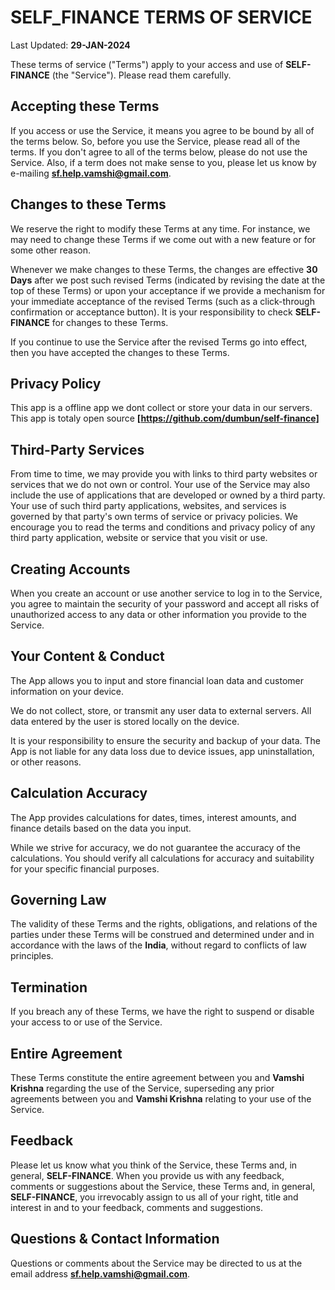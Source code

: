# **SELF_FINANCE** TERMS OF SERVICE

Last Updated: **29-JAN-2024**

These terms of service ("Terms") apply to your access and use of **SELF-FINANCE** (the "Service"). Please read them carefully.

## Accepting these Terms

If you access or use the Service, it means you agree to be bound by all of the terms below. So, before you use the Service, please read all of the terms. If you don't agree to all of the terms below, please do not use the Service. Also, if a term does not make sense to you, please let us know by e-mailing **sf.help.vamshi@gmail.com**.

## Changes to these Terms

We reserve the right to modify these Terms at any time. For instance, we may need to change these Terms if we come out with a new feature or for some other reason.

Whenever we make changes to these Terms, the changes are effective **30 Days** after we post such revised Terms (indicated by revising the date at the top of these Terms) or upon your acceptance if we provide a mechanism for your immediate acceptance of the revised Terms (such as a click-through confirmation or acceptance button). It is your responsibility to check **SELF-FINANCE** for changes to these Terms.

If you continue to use the Service after the revised Terms go into effect, then you have accepted the changes to these Terms.

## Privacy Policy

This app is a offline app we dont collect or store your data in our servers. This app is totaly open source **[https://github.com/dumbun/self-finance]**

## Third-Party Services

From time to time, we may provide you with links to third party websites or services that we do not own or control. Your use of the Service may also include the use of applications that are developed or owned by a third party. Your use of such third party applications, websites, and services is governed by that party's own terms of service or privacy policies. We encourage you to read the terms and conditions and privacy policy of any third party application, website or service that you visit or use.

## Creating Accounts

When you create an account or use another service to log in to the Service, you agree to maintain the security of your password and accept all risks of unauthorized access to any data or other information you provide to the Service.

## Your Content & Conduct

The App allows you to input and store financial loan data and customer information on your device.

We do not collect, store, or transmit any user data to external servers. All data entered by the user is stored locally on the device.

It is your responsibility to ensure the security and backup of your data. The App is not liable for any data loss due to device issues, app uninstallation, or other reasons.

## Calculation Accuracy

The App provides calculations for dates, times, interest amounts, and finance details based on the data you input.

While we strive for accuracy, we do not guarantee the accuracy of the calculations. You should verify all calculations for accuracy and suitability for your specific financial purposes.

## Governing Law

The validity of these Terms and the rights, obligations, and relations of the parties under these Terms will be construed and determined under and in accordance with the laws of the **India**, without regard to conflicts of law principles.

## Termination

If you breach any of these Terms, we have the right to suspend or disable your access to or use of the Service.

## Entire Agreement

These Terms constitute the entire agreement between you and **Vamshi Krishna** regarding the use of the Service, superseding any prior agreements between you and **Vamshi Krishna** relating to your use of the Service.

## Feedback

Please let us know what you think of the Service, these Terms and, in general, **SELF-FINANCE**. When you provide us with any feedback, comments or suggestions about the Service, these Terms and, in general, **SELF-FINANCE**, you irrevocably assign to us all of your right, title and interest in and to your feedback, comments and suggestions.

## Questions & Contact Information

Questions or comments about the Service may be directed to us at the email address **sf.help.vamshi@gmail.com**.
